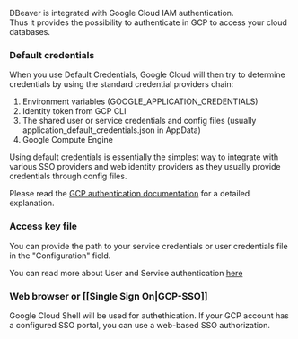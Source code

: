 DBeaver is integrated with Google Cloud IAM authentication.  
Thus it provides the possibility to authenticate in GCP to access your cloud databases. 

### Default credentials

When you use Default Credentials, Google Cloud will then try to determine credentials by using the standard credential providers chain:

1. Environment variables (GOOGLE_APPLICATION_CREDENTIALS)
1. Identity token from GCP CLI
1. The shared user or service credentials and config files (usually application_default_credentials.json in AppData)
1. Google Compute Engine

Using default credentials is essentially the simplest way to integrate with various SSO providers and web identity providers as they usually provide credentials through config files.

Please read the [GCP authentication documentation](https://cloud.google.com/docs/authentication) for a detailed explanation.  

### Access key file

You can provide the path to your service credentials or user credentials file in the "Configuration" field.

You can read more about User and Service authentication [here](https://cloud.google.com/docs/authentication#principals)

### Web browser or [[Single Sign On|GCP-SSO]]

Google Cloud Shell will be used for authethication.
If your GCP account has a configured SSO portal, you can use a web-based SSO authorization.
